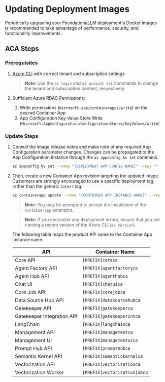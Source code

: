 # Updating Deployment Images

Periodically upgrading your FoundationaLLM deployment's Docker images is recommended to take advantage of performance, security, and functionality improvements.

## ACA Steps

### Prerequisites

1. [Azure CLI](https://learn.microsoft.com/en-us/cli/azure/install-azure-cli) with correct tenant and subscription settings

   >**Note:** Use the `az login` and `az account set` commands to change the tenant and subscription context, respectively.

2. Sufficient Azure RBAC Permissions:
   1. Write permissions (`microsoft.app/containerapps/write`) on the desired Container App
   2. App Configuration Key-Value Store Write (`Microsoft.AppConfiguration/configurationStores/keyValues/write`)


### Update Steps

1. Consult the image release notes and make note of any required App Configuration parameter changes. Changes can be propagated to the App Configuration instance through the `az appconfig kv set` command.

   ```bash
   az appconfig kv set --name "[DEPLOYMENT APP CONFIG NAME]" --key "" --value ""
   ```

2. Then, create a new Container App revision targeting the updated image. Customers are strongly encouraged to use a specific deployment tag, rather than the generic `latest` tag.

   ```bash
   az containerapp update --name "[CONTAINER APP INSTANCE NAME]" --resource-group "[DEPLOYMENT RESOURCE GROUP]" --image "[IMAGE URI WITH SHA]"
   ```

   >**Note:** You may be prompted to accept the installation of the `containerapp` extension.

   >**Note:** If you encounter any deployment errors, ensure that you are running a recent version of the Azure CLI (`az version`).

   The following table maps the product API name to the Container App instance name.

   | API | Container Name |
   | --- | -------------- |
   | Core API | `[PREFIX]coreca` |
   | Agent Factory API | `[PREFIX]agentfactoryca` |
   | Agent Hub API | `[PREFIX]agenthubca` |
   | Chat UI | `[PREFIX]chatuica` |
   | Core Job API | `[PREFIX]corejobca` |
   | Data Source Hub API | `[PREFIX]datasourcehubca` |
   | Gatekeeper API | `[PREFIX]gatekeeperca` |
   | Gatekeeper Integration API | `[PREFIX]gatekeeperintca` |
   | LangChain | `[PREFIX]langchainca` |
   | Management API | `[PREFIX]managementca` |
   | Management UI | `[PREFIX]managementuica` |
   | Prompt Hub API | `[PREFIX]prompthubca` |
   | Semantic Kernel API | `[PREFIX]semantickernelca` |
   | Vectorization API | `[PREFIX]vectorizationca` |
   | Vectorization Worker | `[PREFIX]vectorizationjobca` |
